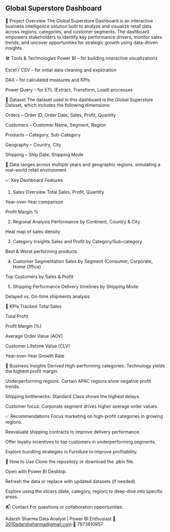 ## Global Superstore Dashboard
🧭 Project Overview
The Global Superstore Dashboard is an interactive business intelligence solution built to analyze and visualize retail data across regions, categories, and customer segments. The dashboard empowers stakeholders to identify key performance drivers, monitor sales trends, and uncover opportunities for strategic growth using data-driven insights.

🛠️ Tools & Technologies
Power BI – for building interactive visualizations

Excel / CSV – for initial data cleaning and exploration

DAX – for calculated measures and KPIs

Power Query – for ETL (Extract, Transform, Load) processes

📂 Dataset
The dataset used in this dashboard is the Global Superstore Dataset, which includes the following dimensions:

Orders – Order ID, Order Date, Sales, Profit, Quantity

Customers – Customer Name, Segment, Region

Products – Category, Sub-Category

Geography – Country, City

Shipping – Ship Date, Shipping Mode

📌 Data ranges across multiple years and geographic regions, simulating a real-world retail environment.

📈 Key Dashboard Features
1. Sales Overview
Total Sales, Profit, Quantity

Year-over-Year comparison

Profit Margin %

2. Regional Analysis
Performance by Continent, Country & City

Heat map of sales density

3. Category Insights
Sales and Profit by Category/Sub-category

Best & Worst performing products

4. Customer Segmentation
Sales by Segment (Consumer, Corporate, Home Office)

Top Customers by Sales & Profit

5. Shipping Performance
Delivery timelines by Shipping Mode

Delayed vs. On-time shipments analysis

📌 KPIs Tracked
Total Sales

Total Profit

Profit Margin (%)

Average Order Value (AOV)

Customer Lifetime Value (CLV)

Year-over-Year Growth Rate

🎯 Business Insights Derived
High-performing categories: Technology yields the highest profit margin.

Underperforming regions: Certain APAC regions show negative profit trends.

Shipping bottlenecks: Standard Class shows the highest delays.

Customer focus: Corporate segment drives higher average order values.

✅ Recommendations
Focus marketing on high-profit categories in growing regions.

Reevaluate shipping contracts to improve delivery performance.

Offer loyalty incentives to top customers in underperforming segments.

Explore bundling strategies in Furniture to improve profitability.

📌 How to Use
Clone the repository or download the .pbix file.

Open with Power BI Desktop.

Refresh the data or replace with updated datasets (if needed).

Explore using the slicers (date, category, region) to deep-dive into specific areas.

📬 Contact
For questions or collaboration opportunities:

Adarsh Sharma
Data Analyst | Power BI Enthusiast
📧 3010adarshsharma@gmail.com
📱 7873610957
